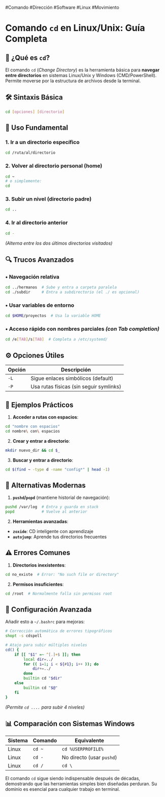 #Comando #Dirección #Software #Linux #Movimiento 
# **Comando `cd` en Linux/Unix: Guía Completa**

## 📌 **¿Qué es `cd`?**
El comando `cd` (*Change Directory*) es la herramienta básica para **navegar entre directorios** en sistemas Linux/Unix y Windows (CMD/PowerShell). Permite moverse por la estructura de archivos desde la terminal.

## 🛠 **Sintaxis Básica**
```bash
cd [opciones] [directorio]
```

## 📂 **Uso Fundamental**

### 1. **Ir a un directorio específico**
```bash
cd /ruta/al/directorio
```

### 2. **Volver al directorio personal (home)**
```bash
cd ~
# o simplemente:
cd
```

### 3. **Subir un nivel (directorio padre)**
```bash
cd ..
```

### 4. **Ir al directorio anterior**
```bash
cd -
```
*(Alterna entre los dos últimos directorios visitados)*

## 🔍 **Trucos Avanzados**

### • **Navegación relativa**
```bash
cd ../hermanos  # Sube y entra a carpeta paralela
cd ./subdir     # Entra a subdirectorio (el ./ es opcional)
```

### • **Usar variables de entorno**
```bash
cd $HOME/proyectos  # Usa la variable HOME
```

### • **Acceso rápido con nombres parciales** *(con Tab completion)*
```bash
cd /e[TAB]/s[TAB]  # Completa a /etc/systemd/
```

## ⚙️ **Opciones Útiles**

| Opción | Descripción |
|--------|-------------|
| `-L`   | Sigue enlaces simbólicos (default) |
| `-P`   | Usa rutas físicas (sin seguir symlinks) |

## 📝 **Ejemplos Prácticos**

1. **Acceder a rutas con espacios**:
```bash
cd "nombre con espacios"
cd nombre\ con\ espacios
```

2. **Crear y entrar a directorio**:
```bash
mkdir nuevo_dir && cd $_
```

3. **Buscar y entrar a directorio**:
```bash
cd $(find ~ -type d -name "config*" | head -1)
```

## 🔄 **Alternativas Modernas**

1. **`pushd`/`popd`** (mantiene historial de navegación):
```bash
pushd /var/log  # Entra y guarda en stack
popd            # Vuelve al anterior
```

2. **Herramientas avanzadas**:
- **`zoxide`**: CD inteligente con aprendizaje
- **`autojump`**: Aprende tus directorios frecuentes

## ⚠️ **Errores Comunes**

1. **Directorios inexistentes**:
```bash
cd no_existe  # Error: "No such file or directory"
```

2. **Permisos insuficientes**:
```bash
cd /root  # Normalmente falla sin permisos root
```

## 🐧 **Configuración Avanzada**

Añadir esto a `~/.bashrc` para mejoras:

```bash
# Corrección automática de errores tipográficos
shopt -s cdspell

# Atajo para subir múltiples niveles
cd() { 
    if [[ "$1" =~ ^[.]+$ ]]; then
        local dir=../
        for (( i=1; i < ${#1}; i++ )); do
            dir+=../
        done
        builtin cd "$dir"
    else
        builtin cd "$@"
    fi
}
```
*(Permite `cd ....` para subir 4 niveles)*

## 📊 **Comparación con Sistemas Windows**

| Sistema | Comando | Equivalente |
|---------|---------|-------------|
| Linux   | `cd ~`  | `cd %USERPROFILE%` |
| Linux   | `cd -`  | No directo (usar `pushd`) |
| Linux   | `cd /`  | `cd \` |

El comando `cd` sigue siendo indispensable después de décadas, demostrando que las herramientas simples bien diseñadas perduran. Su dominio es esencial para cualquier trabajo en terminal.